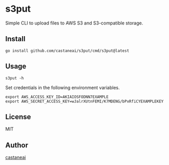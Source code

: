 # s3put

Simple CLI to upload files to AWS S3 and S3-compatible storage.

## Install


```
go install github.com/castaneai/s3put/cmd/s3put@latest
```

## Usage

```
s3put -h
```


Set credentials in the following environment variables.

```
export AWS_ACCESS_KEY_ID=AKIAIOSFODNN7EXAMPLE
export AWS_SECRET_ACCESS_KEY=wJalrXUtnFEMI/K7MDENG/bPxRfiCYEXAMPLEKEY
```

## License

MIT

## Author

[castaneai](https://github.com/castaneai)
